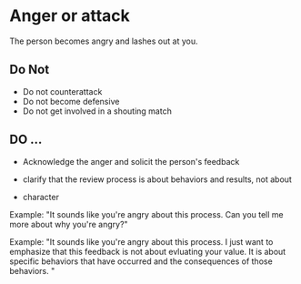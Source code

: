

Anger or attack
================

The person becomes angry and lashes out at you. 

Do Not
----------

* Do not counterattack
* Do not become defensive
* Do not get involved in a shouting match

DO ...
----------

* Acknowledge the anger and solicit the person's feedback

* clarify that the review process is about behaviors and results, not about
* character

Example: "It sounds like you're angry about this process. Can you tell me more
about why you're angry?"

Example: "It sounds like you're angry about this process. I just want to
emphasize that this feedback is not about evluating your value. It is about
specific behaviors that have occurred and the consequences of those behaviors.
"


